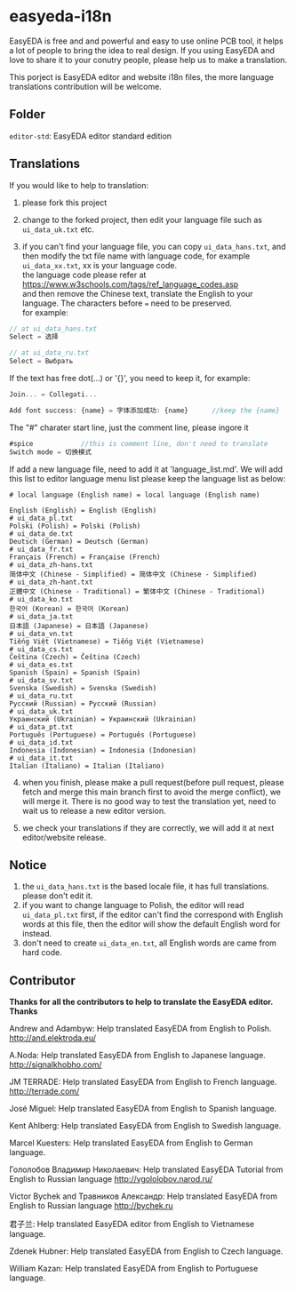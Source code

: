 # easyeda-i18n

EasyEDA is free and and powerful and easy to use online PCB tool, it helps a lot of people to bring the idea to real design. If you using EasyEDA and love to share it to your conutry people, please help us to make a translation.

This porject is EasyEDA editor and website i18n files, the more language translations contribution will be welcome.

## Folder

`editor-std`: EasyEDA editor standard edition

## Translations

If you would like to help to translation:

1) please fork this project

2) change to the forked project, then edit your language file such as `ui_data_uk.txt` etc. 

3) if you can't find your language file, you can copy `ui_data_hans.txt`, and then modify the txt file name with language code, for example `ui_data_xx.txt`, xx is your language code.   
the language code please refer at https://www.w3schools.com/tags/ref_language_codes.asp   
and then remove the Chinese text, translate the English to your language. The characters before `=` need to be preserved.  
for example:  
```js
// at ui_data_hans.txt
Select = 选择

// at ui_data_ru.txt
Select = Выбрать

```   
If the text has free dot(...) or '{}', you need to keep it, for example:  
```js
Join... = Collegati...

Add font success: {name} = 字体添加成功: {name}      //keep the {name}
```  
The "#" charater start line, just the comment line, please ingore it  
```js
#spice            //this is comment line, don't need to translate
Switch mode = 切换模式
```

If add a new language file, need to add it at 'language_list.md'. We will add this list to editor language menu list
please keep the language list as below:
```
# local language (English name) = local language (English name)

English (English) = English (English)
# ui_data_pl.txt
Polski (Polish) = Polski (Polish)
# ui_data_de.txt
Deutsch (German) = Deutsch (German)
# ui_data_fr.txt
Français (French) = Française (French)
# ui_data_zh-hans.txt
简体中文 (Chinese - Simplified) = 简体中文 (Chinese - Simplified)
# ui_data_zh-hant.txt
正體中文 (Chinese - Traditional) = 繁体中文 (Chinese - Traditional)
# ui_data_ko.txt
한국어 (Korean) = 한국어 (Korean)
# ui_data_ja.txt
日本語 (Japanese) = 日本語 (Japanese)
# ui_data_vn.txt
Tiếng Việt (Vietnamese) = Tiếng Việt (Vietnamese)
# ui_data_cs.txt
Čeština (Czech) = Čeština (Czech)
# ui_data_es.txt
Spanish (Spain) = Spanish (Spain)
# ui_data_sv.txt
Svenska (Swedish) = Svenska (Swedish)
# ui_data_ru.txt
Русский (Russian) = Русский (Russian)
# ui_data_uk.txt
Украинский (Ukrainian) = Украинский (Ukrainian)
# ui_data_pt.txt
Português (Portuguese) = Português (Portuguese)
# ui_data_id.txt
Indonesia (Indonesian) = Indonesia (Indonesian)
# ui_data_it.txt
Italian (Italiano) = Italian (Italiano)
```



4) when you finish, please make a pull request(before pull request, please fetch and merge this main branch first to avoid the merge conflict), we will merge it. There is no good way to test the translation yet, need to wait us to release a new editor version.

5) we check your translations if they are correctly, we will add it at next editor/website release.


## Notice

1) the `ui_data_hans.txt` is the based locale file, it has full translations. please don't edit it. 
2) if you want to change language to Polish, the editor will read `ui_data_pl.txt` first, if the editor can't find the correspond with English words at this file, then the editor will show the default English word for instead.
3) don't need to create `ui_data_en.txt`, all English words are came from hard code.


## Contributor

**Thanks for all the contributors to help to translate the EasyEDA editor. Thanks**

Andrew and Adambyw: Help translated EasyEDA from English to Polish. http://and.elektroda.eu/

A.Noda: Help translated EasyEDA from English to Japanese language. http://signalkhobho.com/

JM TERRADE:  Help translated EasyEDA from English to French language. http://terrade.com/

José Miguel: Help translated EasyEDA from English to Spanish language.

Kent Ahlberg: Help translated EasyEDA from English to Swedish language.

Marcel Kuesters: Help translated EasyEDA from English to German language.

Гололобов Владимир Николаевич: Help translated EasyEDA Tutorial from English to Russian language http://vgololobov.narod.ru/

Victor Bychek and Травников Александр: Help translated EasyEDA from English to Russian language http://bychek.ru

君子兰: Help translated EasyEDA editor from English to Vietnamese language.

Zdenek Hubner: Help translated EasyEDA from English to Czech language.

William Kazan: Help translated EasyEDA from English to Portuguese language.
